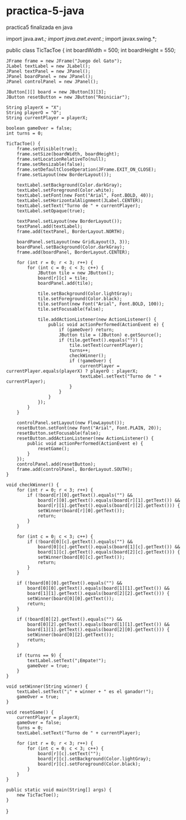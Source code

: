 # practica-5-java
practica5 finalizada en java 




import java.awt.*;
import java.awt.event.*;
import javax.swing.*;

public class TicTacToe {
    int boardWidth = 500;
    int boardHeight = 550;

    JFrame frame = new JFrame("Juego del Gato");
    JLabel textLabel = new JLabel();
    JPanel textPanel = new JPanel();
    JPanel boardPanel = new JPanel();
    JPanel controlPanel = new JPanel();

    JButton[][] board = new JButton[3][3];
    JButton resetButton = new JButton("Reiniciar");

    String playerX = "X";
    String playerO = "O";
    String currentPlayer = playerX;

    boolean gameOver = false;
    int turns = 0;

    TicTacToe() {
        frame.setVisible(true);
        frame.setSize(boardWidth, boardHeight);
        frame.setLocationRelativeTo(null);
        frame.setResizable(false);
        frame.setDefaultCloseOperation(JFrame.EXIT_ON_CLOSE);
        frame.setLayout(new BorderLayout());

        textLabel.setBackground(Color.darkGray);
        textLabel.setForeground(Color.white);
        textLabel.setFont(new Font("Arial", Font.BOLD, 40));
        textLabel.setHorizontalAlignment(JLabel.CENTER);
        textLabel.setText("Turno de " + currentPlayer);
        textLabel.setOpaque(true);

        textPanel.setLayout(new BorderLayout());
        textPanel.add(textLabel);
        frame.add(textPanel, BorderLayout.NORTH);

        boardPanel.setLayout(new GridLayout(3, 3));
        boardPanel.setBackground(Color.darkGray);
        frame.add(boardPanel, BorderLayout.CENTER);

        for (int r = 0; r < 3; r++) {
            for (int c = 0; c < 3; c++) {
                JButton tile = new JButton();
                board[r][c] = tile;
                boardPanel.add(tile);

                tile.setBackground(Color.lightGray);
                tile.setForeground(Color.black);
                tile.setFont(new Font("Arial", Font.BOLD, 100));
                tile.setFocusable(false);

                tile.addActionListener(new ActionListener() {
                    public void actionPerformed(ActionEvent e) {
                        if (gameOver) return;
                        JButton tile = (JButton) e.getSource();
                        if (tile.getText().equals("")) {
                            tile.setText(currentPlayer);
                            turns++;
                            checkWinner();
                            if (!gameOver) {
                                currentPlayer = currentPlayer.equals(playerX) ? playerO : playerX;
                                textLabel.setText("Turno de " + currentPlayer);
                            }
                        }
                    }
                });
            }
        }

        controlPanel.setLayout(new FlowLayout());
        resetButton.setFont(new Font("Arial", Font.PLAIN, 20));
        resetButton.setFocusable(false);
        resetButton.addActionListener(new ActionListener() {
            public void actionPerformed(ActionEvent e) {
                resetGame();
            }
        });
        controlPanel.add(resetButton);
        frame.add(controlPanel, BorderLayout.SOUTH);
    }

    void checkWinner() {
        for (int r = 0; r < 3; r++) {
            if (!board[r][0].getText().equals("") &&
                board[r][0].getText().equals(board[r][1].getText()) &&
                board[r][1].getText().equals(board[r][2].getText())) {
                setWinner(board[r][0].getText());
                return;
            }
        }

        for (int c = 0; c < 3; c++) {
            if (!board[0][c].getText().equals("") &&
                board[0][c].getText().equals(board[1][c].getText()) &&
                board[1][c].getText().equals(board[2][c].getText())) {
                setWinner(board[0][c].getText());
                return;
            }
        }

        if (!board[0][0].getText().equals("") &&
            board[0][0].getText().equals(board[1][1].getText()) &&
            board[1][1].getText().equals(board[2][2].getText())) {
            setWinner(board[0][0].getText());
            return;
        }

        if (!board[0][2].getText().equals("") &&
            board[0][2].getText().equals(board[1][1].getText()) &&
            board[1][1].getText().equals(board[2][0].getText())) {
            setWinner(board[0][2].getText());
            return;
        }

        if (turns == 9) {
            textLabel.setText("¡Empate!");
            gameOver = true;
        }
    }

    void setWinner(String winner) {
        textLabel.setText("¡" + winner + " es el ganador!");
        gameOver = true;
    }

    void resetGame() {
        currentPlayer = playerX;
        gameOver = false;
        turns = 0;
        textLabel.setText("Turno de " + currentPlayer);

        for (int r = 0; r < 3; r++) {
            for (int c = 0; c < 3; c++) {
                board[r][c].setText("");
                board[r][c].setBackground(Color.lightGray);
                board[r][c].setForeground(Color.black);
            }
        }
    }

    public static void main(String[] args) {
        new TicTacToe();
    }
}
